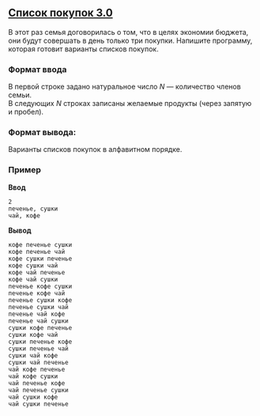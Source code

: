 ## [Список покупок 3.0](../../../solutions/3.4/34_o.py)

В этот раз семья договорилась о том, что в целях экономии бюджета, они будут совершать в день только три покупки. Напишите программу, которая готовит варианты списков покупок.

### Формат ввода

В первой строке задано натуральное число $N$ — количество членов семьи.\
В следующих $N$ строках записаны желаемые продукты (через запятую и пробел).

### Формат вывода:

Варианты списков покупок в алфавитном порядке.

### Пример

__Ввод__
```plaintext
2
печенье, сушки
чай, кофе
```

__Вывод__
```plaintext
кофе печенье сушки
кофе печенье чай
кофе сушки печенье
кофе сушки чай
кофе чай печенье
кофе чай сушки
печенье кофе сушки
печенье кофе чай
печенье сушки кофе
печенье сушки чай
печенье чай кофе
печенье чай сушки
сушки кофе печенье
сушки кофе чай
сушки печенье кофе
сушки печенье чай
сушки чай кофе
сушки чай печенье
чай кофе печенье
чай кофе сушки
чай печенье кофе
чай печенье сушки
чай сушки кофе
чай сушки печенье
```